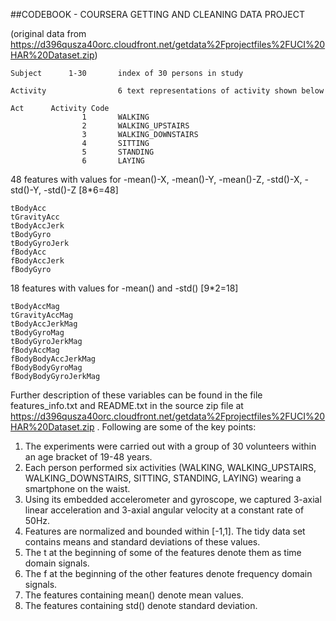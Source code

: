 ##CODEBOOK - COURSERA GETTING AND CLEANING DATA PROJECT

(original data from https://d396qusza40orc.cloudfront.net/getdata%2Fprojectfiles%2FUCI%20HAR%20Dataset.zip)

    Subject      1-30       index of 30 persons in study

    Activity                6 text representations of activity shown below

    Act      Activity Code
                    1       WALKING
                    2       WALKING_UPSTAIRS
                    3       WALKING_DOWNSTAIRS
                    4       SITTING
                    5       STANDING
                    6       LAYING

48 features with values for -mean()-X, -mean()-Y, -mean()-Z, -std()-X, -std()-Y, -std()-Z [8*6=48]

    tBodyAcc
    tGravityAcc
    tBodyAccJerk
    tBodyGyro
    tBodyGyroJerk
    fBodyAcc
    fBodyAccJerk
    fBodyGyro
  
  18 features with values for -mean() and -std() [9*2=18]
  
    tBodyAccMag
    tGravityAccMag
    tBodyAccJerkMag
    tBodyGyroMag
    tBodyGyroJerkMag
    fBodyAccMag
    fBodyBodyAccJerkMag
    fBodyBodyGyroMag
    fBodyBodyGyroJerkMag

Further description of these variables can be found in the file features_info.txt and README.txt in the source zip file at https://d396qusza40orc.cloudfront.net/getdata%2Fprojectfiles%2FUCI%20HAR%20Dataset.zip .  Following are some of the key points:

1. The experiments were carried out with a group of 30 volunteers within an age bracket of 19-48 years.
2. Each person performed six activities (WALKING, WALKING_UPSTAIRS, WALKING_DOWNSTAIRS, SITTING, STANDING, LAYING) wearing a smartphone on the waist.
3. Using its embedded accelerometer and gyroscope, we captured 3-axial linear acceleration and 3-axial angular velocity at a constant rate of 50Hz.
4. Features are normalized and bounded within [-1,1]. The tidy data set contains means and standard deviations of these values.
5. The t at the beginning of some of the features denote them as time domain signals.
6. The f at the beginning of the other features denote frequency domain signals.
7. The features containing mean() denote mean values.
8. The features containing std() denote standard deviation.
